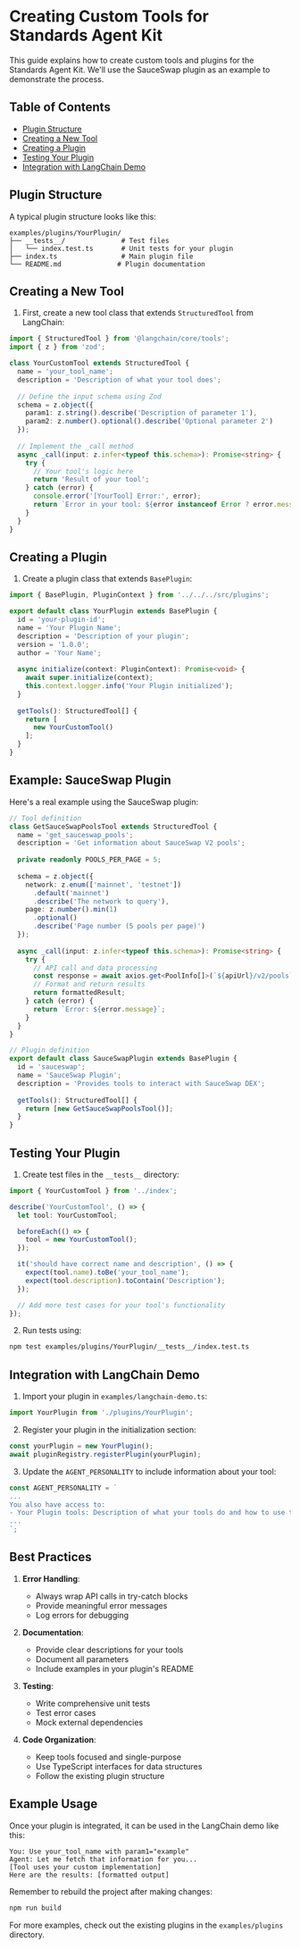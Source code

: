 # Creating Custom Tools for Standards Agent Kit

This guide explains how to create custom tools and plugins for the Standards Agent Kit. We'll use the SauceSwap plugin as an example to demonstrate the process.

## Table of Contents
- [Plugin Structure](#plugin-structure)
- [Creating a New Tool](#creating-a-new-tool)
- [Creating a Plugin](#creating-a-plugin)
- [Testing Your Plugin](#testing-your-plugin)
- [Integration with LangChain Demo](#integration-with-langchain-demo)

## Plugin Structure

A typical plugin structure looks like this:

```
examples/plugins/YourPlugin/
├── __tests__/              # Test files
│   └── index.test.ts       # Unit tests for your plugin
├── index.ts                # Main plugin file
└── README.md              # Plugin documentation
```

## Creating a New Tool

1. First, create a new tool class that extends `StructuredTool` from LangChain:

```typescript
import { StructuredTool } from '@langchain/core/tools';
import { z } from 'zod';

class YourCustomTool extends StructuredTool {
  name = 'your_tool_name';
  description = 'Description of what your tool does';
  
  // Define the input schema using Zod
  schema = z.object({
    param1: z.string().describe('Description of parameter 1'),
    param2: z.number().optional().describe('Optional parameter 2')
  });
  
  // Implement the _call method
  async _call(input: z.infer<typeof this.schema>): Promise<string> {
    try {
      // Your tool's logic here
      return 'Result of your tool';
    } catch (error) {
      console.error('[YourTool] Error:', error);
      return `Error in your tool: ${error instanceof Error ? error.message : String(error)}`;
    }
  }
}
```

## Creating a Plugin

1. Create a plugin class that extends `BasePlugin`:

```typescript
import { BasePlugin, PluginContext } from '../../../src/plugins';

export default class YourPlugin extends BasePlugin {
  id = 'your-plugin-id';
  name = 'Your Plugin Name';
  description = 'Description of your plugin';
  version = '1.0.0';
  author = 'Your Name';
  
  async initialize(context: PluginContext): Promise<void> {
    await super.initialize(context);
    this.context.logger.info('Your Plugin initialized');
  }
  
  getTools(): StructuredTool[] {
    return [
      new YourCustomTool()
    ];
  }
}
```

## Example: SauceSwap Plugin

Here's a real example using the SauceSwap plugin:

```typescript
// Tool definition
class GetSauceSwapPoolsTool extends StructuredTool {
  name = 'get_sauceswap_pools';
  description = 'Get information about SauceSwap V2 pools';
  
  private readonly POOLS_PER_PAGE = 5;
  
  schema = z.object({
    network: z.enum(['mainnet', 'testnet'])
      .default('mainnet')
      .describe('The network to query'),
    page: z.number().min(1)
      .optional()
      .describe('Page number (5 pools per page)')
  });
  
  async _call(input: z.infer<typeof this.schema>): Promise<string> {
    try {
      // API call and data processing
      const response = await axios.get<PoolInfo[]>(`${apiUrl}/v2/pools`);
      // Format and return results
      return formattedResult;
    } catch (error) {
      return `Error: ${error.message}`;
    }
  }
}

// Plugin definition
export default class SauceSwapPlugin extends BasePlugin {
  id = 'sauceswap';
  name = 'SauceSwap Plugin';
  description = 'Provides tools to interact with SauceSwap DEX';
  
  getTools(): StructuredTool[] {
    return [new GetSauceSwapPoolsTool()];
  }
}
```

## Testing Your Plugin

1. Create test files in the `__tests__` directory:

```typescript
import { YourCustomTool } from '../index';

describe('YourCustomTool', () => {
  let tool: YourCustomTool;

  beforeEach(() => {
    tool = new YourCustomTool();
  });

  it('should have correct name and description', () => {
    expect(tool.name).toBe('your_tool_name');
    expect(tool.description).toContain('Description');
  });

  // Add more test cases for your tool's functionality
});
```

2. Run tests using:
```bash
npm test examples/plugins/YourPlugin/__tests__/index.test.ts
```

## Integration with LangChain Demo

1. Import your plugin in `examples/langchain-demo.ts`:
```typescript
import YourPlugin from './plugins/YourPlugin';
```

2. Register your plugin in the initialization section:
```typescript
const yourPlugin = new YourPlugin();
await pluginRegistry.registerPlugin(yourPlugin);
```

3. Update the `AGENT_PERSONALITY` to include information about your tool:
```typescript
const AGENT_PERSONALITY = `
...
You also have access to:
- Your Plugin tools: Description of what your tools do and how to use them
...
`;
```

## Best Practices

1. **Error Handling**:
   - Always wrap API calls in try-catch blocks
   - Provide meaningful error messages
   - Log errors for debugging

2. **Documentation**:
   - Provide clear descriptions for your tools
   - Document all parameters
   - Include examples in your plugin's README

3. **Testing**:
   - Write comprehensive unit tests
   - Test error cases
   - Mock external dependencies

4. **Code Organization**:
   - Keep tools focused and single-purpose
   - Use TypeScript interfaces for data structures
   - Follow the existing plugin structure

## Example Usage

Once your plugin is integrated, it can be used in the LangChain demo like this:

```
You: Use your_tool_name with param1="example"
Agent: Let me fetch that information for you...
[Tool uses your custom implementation]
Here are the results: [formatted output]
```

Remember to rebuild the project after making changes:
```bash
npm run build
```

For more examples, check out the existing plugins in the `examples/plugins` directory. 